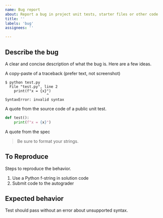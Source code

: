 ```yaml
---
name: Bug report
about: Report a bug in project unit tests, starter files or other code
title: ''
labels: 'bug'
assignees: ''

---
```


## Describe the bug
A clear and concise description of what the bug is.  Here are a few ideas.

A copy-paste of a traceback (prefer text, not screenshot)
```console
$ python test.py
  File "test.py", line 2
    print(f"x = {x}")
                   ^
SyntaxError: invalid syntax
```

A quote from the source code of a public unit test.
```python
def test():
    print(f"x = {x}")
```

A quote from the spec
> Be sure to format your strings.

## To Reproduce
Steps to reproduce the behavior.
1. Use a Python f-string in solution code
2. Submit code to the autograder

## Expected behavior
Test should pass without an error about unsupported syntax.

